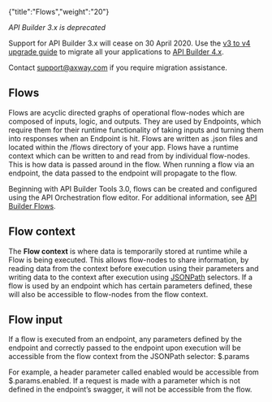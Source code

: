 {"title":"Flows","weight":"20"}

*API Builder 3.x is deprecated*

Support for API Builder 3.x will cease on 30 April 2020. Use the [v3 to v4 upgrade guide](https://docs.axway.com/bundle/API_Builder_4x_allOS_en/page/api_builder_v3_to_v4_upgrade_guide.html) to migrate all your applications to [API Builder 4.x](https://docs.axway.com/bundle/API_Builder_4x_allOS_en/page/api_builder_getting_started_guide.html).

Contact [support@axway.com](mailto:support@axway.com) if you require migration assistance.

## Flows

Flows are acyclic directed graphs of operational flow-nodes which are composed of inputs, logic, and outputs. They are used by Endpoints, which require them for their runtime functionality of taking inputs and turning them into responses when an Endpoint is hit. Flows are written as .json files and located within the /flows directory of your app. Flows have a runtime context which can be written to and read from by individual flow-nodes. This is how data is passed around in the flow. When running a flow via an endpoint, the data passed to the endpoint will propagate to the flow.

Beginning with API Builder Tools 3.0, flows can be created and configured using the API Orchestration flow editor. For additional information, see [API Builder Flows](/docs/appc/Axway_API_Builder/API_Builder/API_Builder_Developer_Guide/API_Builder_Flows/).

## Flow context

The **Flow context** is where data is temporarily stored at runtime while a Flow is being executed. This allows flow-nodes to share information, by reading data from the context before execution using their parameters and writing data to the context after execution using [JSONPath](/docs/appc/Axway_API_Builder/API_Builder/API_Builder_Developer_Guide/API_Builder_Project/Artifacts/Flows/JSONPath/) selectors. If a flow is used by an endpoint which has certain parameters defined, these will also be accessible to flow-nodes from the flow context.

## Flow input

If a flow is executed from an endpoint, any parameters defined by the endpoint and correctly passed to the endpoint upon execution will be accessible from the flow context from the JSONPath selector: $.params

For example, a header parameter called enabled would be accessible from $.params.enabled. If a request is made with a parameter which is not defined in the endpoint’s swagger, it will not be accessible from the flow.
